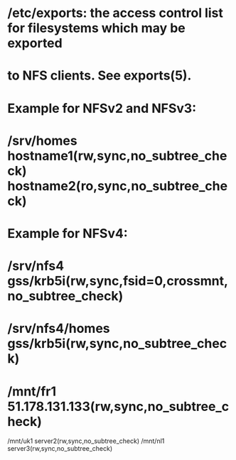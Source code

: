 # /etc/exports: the access control list for filesystems which may be exported
#		to NFS clients.  See exports(5).
#
# Example for NFSv2 and NFSv3:
# /srv/homes       hostname1(rw,sync,no_subtree_check) hostname2(ro,sync,no_subtree_check)
#
# Example for NFSv4:
# /srv/nfs4        gss/krb5i(rw,sync,fsid=0,crossmnt,no_subtree_check)
# /srv/nfs4/homes  gss/krb5i(rw,sync,no_subtree_check)
#

# /mnt/fr1 51.178.131.133(rw,sync,no_subtree_check)
/mnt/uk1 server2(rw,sync,no_subtree_check)
/mnt/nl1 server3(rw,sync,no_subtree_check)